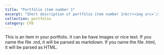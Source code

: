 ```yaml
---
title: "Portfolio item number 1"
excerpt: "Short description of portfolio item number 1<br/><img src='/images/500x300.png'>"
collection: portfolio
category: CFD
---
```


This is an item in your portfolio. It can be have images or nice text. If you name the file .md, it will be parsed as markdown. If you name the file .html, it will be parsed as HTML. 
